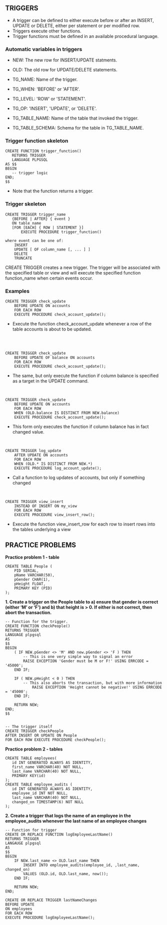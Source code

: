 ## TRIGGERS
* A trigger can be defined to either execute before or
after an INSERT, UPDATE or DELETE, either per statement
or per modified row.
* Triggers execute other functions.
* Trigger functions must be defined in an available procedural language.

### Automatic variables in triggers
* NEW: The new row for INSERT/UPDATE statments.
* OLD: The old row for UPDATE/DELETE statements.

* TG_NAME: Name of the trigger.
* TG_WHEN: 'BEFORE' or 'AFTER'.
* TG_LEVEL: 'ROW' or 'STATEMENT'.
* TG_OP: 'INSERT', 'UPDATE', or 'DELETE'.

* TG_TABLE_NAME: Name of the table that invoked the trigger.
* TG_TABLE_SCHEMA: Schema for the table in TG_TABLE_NAME.

### Trigger function skeleton
```
CREATE FUNCTION trigger_function() 
   RETURNS TRIGGER 
   LANGUAGE PLPGSQL
AS $$
BEGIN
   -- trigger logic
END;
$$
```
* Note that the function returns a trigger.

### Trigger skeleton
```
CREATE TRIGGER trigger_name 
   {BEFORE | AFTER} { event }
   ON table_name
   [FOR [EACH] { ROW | STATEMENT }]
       EXECUTE PROCEDURE trigger_function()

where event can be one of:
    INSERT
    UPDATE [ OF column_name [, ... ] ]
    DELETE
    TRUNCATE
```
CREATE TRIGGER creates a new trigger. The trigger will be associated with the specified table or view and will execute the specified function function_name when certain events occur.

### Examples
```
CREATE TRIGGER check_update
    BEFORE UPDATE ON accounts
    FOR EACH ROW
    EXECUTE PROCEDURE check_account_update();
```
* Execute the function check_account_update whenever a row of the table accounts is about to be updated. 
</br>
  

```
CREATE TRIGGER check_update
    BEFORE UPDATE OF balance ON accounts
    FOR EACH ROW
    EXECUTE PROCEDURE check_account_update();
```
* The same, but only execute the function if column balance
  is specified as a target in the UPDATE command.
</br>

```
CREATE TRIGGER check_update
    BEFORE UPDATE ON accounts
    FOR EACH ROW
    WHEN (OLD.balance IS DISTINCT FROM NEW.balance)
    EXECUTE PROCEDURE check_account_update();
```
* This form only executes the function if column balance has in fact changed value.
</br>

```
CREATE TRIGGER log_update
    AFTER UPDATE ON accounts
    FOR EACH ROW
    WHEN (OLD.* IS DISTINCT FROM NEW.*)
    EXECUTE PROCEDURE log_account_update();
```
* Call a function to log updates of accounts, but only if something changed
</br>

```
CREATE TRIGGER view_insert
    INSTEAD OF INSERT ON my_view
    FOR EACH ROW
    EXECUTE PROCEDURE view_insert_row();
```
* Execute the function view_insert_row for each row to insert rows into the tables underlying a view

## PRACTICE PROBLEMS

<b>Practice problem 1 - table </b>
```
CREATE TABLE People (
	PID SERIAL, 
	pName VARCHAR(50),
	pGender CHAR(1),
	pHeight FLOAT,
	PRIMARY KEY (PID)
);
```
<b> 1. Create a trigger on the People table to a) ensure that gender is correct
      (either ‘M’ or ‘F’) and b) that height is > 0. 
       If either is not correct, then abort the transaction.</b>


```
-- Function for the trigger.
CREATE FUNCTION checkPeople()
RETURNS TRIGGER
LANGUAGE plpgsql
AS
$$
BEGIN
    ( IF NEW.pGender <> 'M' AND new.pGender <> 'F ) THEN
        -- This is one very simple way to signal an error
		RAISE EXCEPTION 'Gender must be M or F!' USING ERRCODE = '45000';
    END IF;

    IF ( NEW.pHeight < 0 ) THEN
        -- This also aborts the transaction, but with more information
            RAISE EXCEPTION 'Height cannot be negative!' USING ERRCODE = '45000';
	END IF;

	RETURN NEW;
END;
$$


-- The trigger itself
CREATE TRIGGER checkPeople
AFTER INSERT OR UPDATE ON People
FOR EACH ROW EXECUTE PROCEDURE checkPeople();
```

<b>Practice problem 2 - tables </b>
```
CREATE TABLE employees(
   id INT GENERATED ALWAYS AS IDENTITY,
   first_name VARCHAR(40) NOT NULL,
   last_name VARCHAR(40) NOT NULL,
   PRIMARY KEY(id)
);
CREATE TABLE employee_audits (
   id INT GENERATED ALWAYS AS IDENTITY,
   employee_id INT NOT NULL,
   last_name VARCHAR(40) NOT NULL,
   changed_on TIMESTAMP(6) NOT NULL
);
```
<b> 2. Create a trigger that logs the name of an employee
       in the employee_audits whenever the last name of an employee
       changes</b>

```
-- Function for trigger
CREATE OR REPLACE FUNCTION logEmployeeLastName()
RETURNS TRIGGER
LANGAUGE plpgsql
AS
$$
BEGIN
    IF NEW.last_name <> OLD.last_name THEN
        INSERT INTO employee_audits(employee_id, ,last_name, changed_on)
        VALUES (OLD.id, OLD.last_name, now());
    END IF;

    RETURN NEW;
END;

CREATE OR REPLACE TRIGGER lastNameChanges
BEFORE UPDATE
ON employees
FOR EACH ROW
EXECUTE PROCEDURE logEmployeeLastName();
```